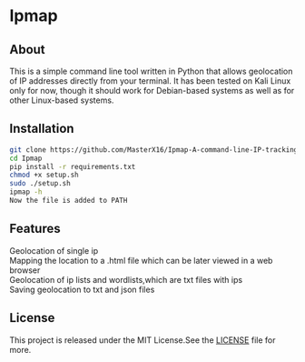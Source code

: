 # Ipmap

## About 
This is a simple command line tool written in Python that allows geolocation of IP addresses directly from your terminal. It has been tested on Kali Linux only for now, though it should work for Debian-based systems as well as for other Linux-based systems.

## Installation

```bash
git clone https://github.com/MasterX16/Ipmap-A-command-line-IP-tracking-tool
cd Ipmap
pip install -r requirements.txt
chmod +x setup.sh
sudo ./setup.sh
ipmap -h
Now the file is added to PATH
```
## Features
Geolocation of single ip  <br />
Mapping the location to a .html file which can be later viewed in a web browser   <br />
Geolocation of ip lists and wordlists,which are txt files with ips   <br />
Saving geolocation to txt and json files   <br />

## License
This project is released under the MIT License.See the [LICENSE](https://github.com/MasterX16/Ipmap-A-command-line-IP-tracking-tool/LICENSE) file for more.
